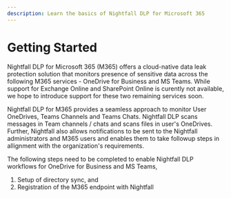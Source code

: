 ```yaml
---
description: Learn the basics of Nightfall DLP for Microsoft 365
---
```


# Getting Started

Nightfall DLP for Microsoft 365 (M365) offers a cloud-native data leak protection solution that monitors presence of sensitive data across the following M365 services - OneDrive for Business and MS Teams. While support for Exchange Online and SharePoint Online is curently not available, we hope to introduce support for these two remaining services soon.

Nightfall DLP for M365 provides a seamless approach to monitor User OneDrives, Teams Channels and Teams Chats. Nightfall DLP scans messages in Team channels / chats and scans files in user's OneDrives. Further, Nightfall also allows notifications to be sent to the Nightfall administrators and M365 users and enables them to take followup steps in allignment with the organization's requirements.&#x20;

The following steps need to be completed to enable Nightfall DLP workflows for OneDrive for Business and MS Teams,

1. Setup of directory sync, and
2. Registration of the M365 endpoint with Nightfall

